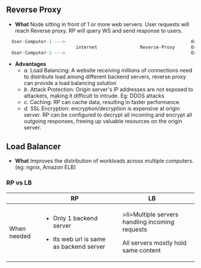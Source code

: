 ## Reverse Proxy
- **What** Node sitting in front of 1 or more web servers. User requests will reach Reverse proxy. RP will query WS and send response to users.
```c
  User-Computer-1 --->                                               Origin/Web-Server-1
                          internet                Reverse-Proxy      Origin/Web-Server-2
  User-Computer-2 --->                                               Origin/Web-Server-3
```
- **Advantages**
  - *a.* Load Balancing: A website receiving millions of connections need to distribute load among different backend servers, reverse proxy can provide a load balancing solution
  - *b.* Attack Protection: Origin server's IP addresses are not exposed to attackers, making it difficult to intrude. Eg: DDOS attacks
  - *c.* Caching: RP can cache data, resulting in faster performance.
  - *d.* SSL Encryption: encryption/decryption is expensive at origin server. RP can be configured to decrypt all incoming and encrypt all outgoing responses, freeing up valuable resources on the origin server.


## Load Balancer
- **What** Improves the distribution of workloads across multiple computers. (eg: ngnix, Amazon ELB)

### RP vs LB

| | RP | LB |
|---|---|---|
|When needed|<ul><li>Only 1 backend server</li></ul><ul><li>Its web url is same as backend server</li></ul>|<ul>>li>Multiple servers handling incoming requests</li></ul><ul>All servers mostly hold same content</li></ul>|
